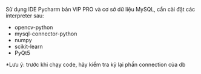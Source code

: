 Sử dụng IDE Pycharm bản VIP PRO và cơ sở dữ liệu MySQL, cần cài đặt các interpreter sau:
+ opencv-python
+ mysql-connector-python
+ numpy
+ scikit-learn
+ PyQt5

*Lưu ý: trước khi chạy code, hãy kiểm tra kỹ lại phần connection của db

